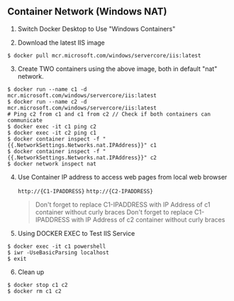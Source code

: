 ## Container Network (Windows NAT)

1. Switch Docker Desktop to Use "Windows Containers"

2. Download the latest IIS image 

```
$ docker pull mcr.microsoft.com/windows/servercore/iis:latest
```

3. Create TWO containers using the above image, both in default "nat" network.

```
$ docker run --name c1 -d mcr.microsoft.com/windows/servercore/iis:latest
$ docker run --name c2 -d mcr.microsoft.com/windows/servercore/iis:latest
# Ping c2 from c1 and c1 from c2 // Check if both containers can communicate
$ docker exec -it c1 ping c2
$ docker exec -it c2 ping c1
$ docker container inspect -f "{{.NetworkSettings.Networks.nat.IPAddress}}" c1
$ docker container inspect -f "{{.NetworkSettings.Networks.nat.IPAddress}}" c2
$ docker network inspect nat
```

4.  Use Container IP address to access web pages from local web browser

    `http://{C1-IPADDRESS}`
    `http://{C2-IPADDRESS}`

    > Don't forget to replace C1-IPADDRESS with IP Address of c1 container without curly braces
    > Don't forget to replace C1-IPADDRESS with IP Address of c2 container without curly braces


5.  Using DOCKER EXEC to Test IIS Service

```
$ docker exec -it c1 powershell
$ iwr -UseBasicParsing localhost 
$ exit
```

6.  Clean up

```
$ docker stop c1 c2
$ docker rm c1 c2
```
